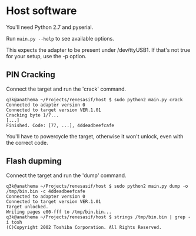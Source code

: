 Host software
=============

You'll need Python 2.7 and pyserial.

Run `main.py --help` to see available options.

This expects the adapter to be present under /dev/ttyUSB1. If that's not true for your setup, use the -p option.

PIN Cracking
------------

Connect the target and run the 'crack' command.

    q3k@anathema ~/Projects/renesasif/host $ sudo python2 main.py crack
    Connected to adapter version 0
    Connected to target version VER.1.01
    Cracking byte 1/7...
    [...]
    Finished. Code: [77, ...], 4ddeadbeefcafe

You'll have to powercycle the target, otherwise it won't unlock, even with the correct code.

Flash dupming
-------------

Connect the target and run the 'dump' command.

    q3k@anathema ~/Projects/renesasif/host $ sudo python2 main.py dump -o /tmp/bin.bin -c 4ddeadbeefcafe
    Connected to adapter version 0
    Connected to target version VER.1.01
    Target unlocked.
    Writing pages e00-fff to /tmp/bin.bin...
    q3k@anathema ~/Projects/renesasif/host $ strings /tmp/bin.bin | grep -i tosh
    (C)Copyright 2002 Toshiba Corporation. All Rights Reserved.


